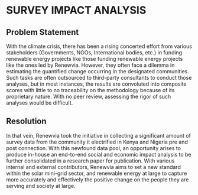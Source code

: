 # SURVEY IMPACT ANALYSIS

## Problem Statement 

With the climate crisis, there has been a rising concerted effort from various stakeholders (Governments, NGOs, International bodies, etc.) in funding renewable energy projects like those funding renewable energy projects like the ones led by Renewvia. However, they often face a dilemma in estimating the quantified change occurring in the designated communities. Such tasks are often outsourced to third-party consultants to conduct those analyses, but in most instances, the results are convoluted into composite scores with little to no traceability on the methodology because of its proprietary nature. With no peer review, assessing the rigor of such analyses would be difficult. 

## Resolution 

In that vein, Renewvia took the initiative in collecting a significant amount of survey data from the community it electrified in Kenya and Nigeria pre and post connection. With this newfound data pool, an opportunity arises to produce in-house an end-to-end social and economic impact analysis to be further consolidated in a research paper for publication. With various internal and external contributors, Renewvia aims to set a new standard within the solar mini-grid sector, and renewable energy at large to capture more accurately and effectively the positive change on the people they are serving and society at large. 
